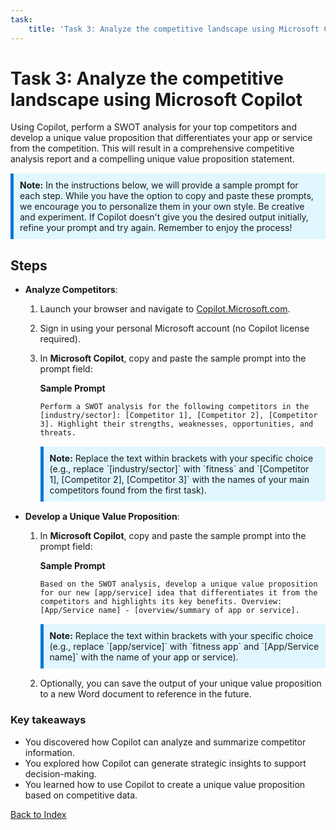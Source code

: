 ```yaml
---
task:
    title: 'Task 3: Analyze the competitive landscape using Microsoft Copilot'
---
```


# Task 3:  Analyze the competitive landscape using Microsoft Copilot

Using Copilot, perform a SWOT analysis for your top competitors and develop a unique value proposition that differentiates your app or service from the competition. This will result in a comprehensive competitive analysis report and a compelling unique value proposition statement.

<div style="background-color: #e0f7ff; padding: 10px; border-left: 5px solid #0078D4; margin-top: 15px; margin-bottom: 15px;">
    <strong>Note:</strong> In the instructions below, we will provide a sample prompt for each step. While you have the option to copy and paste these prompts, we encourage you to personalize them in your own style. Be creative and experiment. If Copilot doesn't give you the desired output initially, refine your prompt and try again. Remember to enjoy the process!
</div>

## Steps

- **Analyze Competitors**:

    1. Launch your browser and navigate to [Copilot.Microsoft.com](https://copilot.microsoft.com).

    1. Sign in using your personal Microsoft account (no Copilot license required).

    1. In **Microsoft Copilot**, copy and paste the sample prompt into the prompt field:

        **Sample Prompt**

        ```
        Perform a SWOT analysis for the following competitors in the [industry/sector]: [Competitor 1], [Competitor 2], [Competitor 3]. Highlight their strengths, weaknesses, opportunities, and threats.
        ```

        <div style="background-color: #e0f7ff; padding: 10px; border-left: 5px solid #0078D4; margin-top: 15px; margin-bottom: 15px;">
            <strong>Note:</strong> Replace the text within brackets with your specific choice (e.g., replace `[industry/sector]` with `fitness` and `[Competitor 1], [Competitor 2], [Competitor 3]` with the names of your main competitors found from the first task).
        </div>

- **Develop a Unique Value Proposition**:

    1. In **Microsoft Copilot**, copy and paste the sample prompt into the prompt field:

        **Sample Prompt**

        ```
        Based on the SWOT analysis, develop a unique value proposition for our new [app/service] idea that differentiates it from the competitors and highlights its key benefits. Overview: [App/Service name] - [overview/summary of app or service].
        ```

        <div style="background-color: #e0f7ff; padding: 10px; border-left: 5px solid #0078D4; margin-top: 15px; margin-bottom: 15px;">
            <strong>Note:</strong> Replace the text within brackets with your specific choice (e.g., replace `[app/service]` with `fitness app` and `[App/Service name]` with the name of your app or service).
        </div>

    1. Optionally, you can save the output of your unique value proposition to a new Word document to reference in the future.

### Key takeaways

- You discovered how Copilot can analyze and summarize competitor information.
- You explored how Copilot can generate strategic insights to support decision-making.
- You learned how to use Copilot to create a unique value proposition based on competitive data.

[Back to Index](https://microsoftlearning.github.io/Microsoft-Copilot-Immersion-Experience-GOV/Instructions/Labs/Gov_Unlicensed/index_1.html)